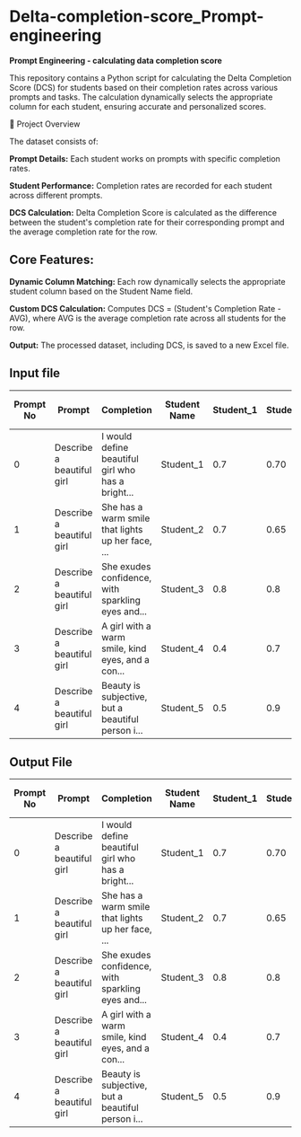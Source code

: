 # Delta-completion-score_Prompt-engineering

**Prompt Engineering - calculating data completion score**

This repository contains a Python script for calculating the Delta Completion Score (DCS) for students based on their completion rates across various prompts and tasks. The calculation dynamically selects the appropriate column for each student, ensuring accurate and personalized scores.

📝 Project Overview

The dataset consists of:

**Prompt Details:** Each student works on prompts with specific completion rates.

**Student Performance:** Completion rates are recorded for each student across different prompts.

**DCS Calculation:** Delta Completion Score is calculated as the difference between the student's completion rate for their corresponding prompt and the average completion rate for the row.

## Core Features:

**Dynamic Column Matching:** Each row dynamically selects the appropriate student column based on the Student Name field.

**Custom DCS Calculation:** Computes DCS = (Student's Completion Rate - AVG), where AVG is the average completion rate across all students for the row.

**Output:** The processed dataset, including DCS, is saved to a new Excel file.

## Input file

| Prompt No | Prompt                    | Completion                                                                                   | Student Name | Student_1 | Student_2 | Student_3 | Student_4 | Student_5 | Student_6 | Student_7 | Justified keywords                                       | Delta completion score | RANK |
|-----------|---------------------------|---------------------------------------------------------------------------------------------|--------------|-----------|-----------|-----------|-----------|-----------|-----------|-----------|---------------------------------------------------------|-------------------------|------|
| 0         | Describe a beautiful girl  | I would define beautiful girl who has a bright...                                            | Student_1    | 0.7       | 0.70      | 0.8       | 0.7       | 0.7       | 0.6       | 0.6       | bright, smile, personality, confident, character        | 0.014286               | 4    |
| 1         | Describe a beautiful girl  | She has a warm smile that lights up her face, ...                                            | Student_2    | 0.7       | 0.65      | 0.7       | 0.8       | 0.9       | 0.7       | 0.7       | Empathy, Intelligence, Colour                            | -0.085714              | 6    |
| 2         | Describe a beautiful girl  | She exudes confidence, with sparkling eyes and...                                            | Student_3    | 0.8       | 0.8       | 0.8       | 0.6       | 0.6       | 0.8       | 0.6       | Confidence, smile, effortlessly                         | 0.085714               | 1    |
| 3         | Describe a beautiful girl  | A girl with a warm smile, kind eyes, and a con...                                            | Student_4    | 0.4       | 0.7       | 0.6       | 0.7       | 0.8       | 0.7       | 0.4       | smile, genuine, presence                                 | 0.085714               | 1    |
| 4         | Describe a beautiful girl  | Beauty is subjective, but a beautiful person i...                                           | Student_5    | 0.5       | 0.9       | 0.9       | 0.7       | 0.7       | 0.9       | 0.9       | Empathy, intelligence, Colour                           | -0.071429              | 5    |


## Output File

| Prompt No | Prompt                    | Completion                                                                                   | Student Name | Student_1 | Student_2 | Student_3 | Student_4 | Student_5 | Student_6 | Student_7 | Average  | Justified keywords                                       | Delta completion score | RANK | AVG       | DCS        |
|-----------|---------------------------|---------------------------------------------------------------------------------------------|--------------|-----------|-----------|-----------|-----------|-----------|-----------|-----------|----------|---------------------------------------------------------|-------------------------|------|-----------|------------|
| 0         | Describe a beautiful girl  | I would define beautiful girl who has a bright...                                            | Student_1    | 0.7       | 0.70      | 0.8       | 0.7       | 0.7       | 0.6       | 0.6       | 0.685714 | bright, smile, personality, confident, character        | 0.014286               | 4    | 0.685714  | 0.014286   |
| 1         | Describe a beautiful girl  | She has a warm smile that lights up her face, ...                                            | Student_2    | 0.7       | 0.65      | 0.7       | 0.8       | 0.9       | 0.7       | 0.7       | 0.735714 | Empathy, Intelligence, Colour                            | -0.085714              | 6    | 0.735714  | -0.085714  |
| 2         | Describe a beautiful girl  | She exudes confidence, with sparkling eyes and...                                            | Student_3    | 0.8       | 0.8       | 0.8       | 0.6       | 0.6       | 0.8       | 0.6       | 0.714286 | Confidence, smile, effortlessly                         | 0.085714               | 1    | 0.714286  | 0.085714   |
| 3         | Describe a beautiful girl  | A girl with a warm smile, kind eyes, and a con...                                            | Student_4    | 0.4       | 0.7       | 0.6       | 0.7       | 0.8       | 0.7       | 0.4       | 0.614286 | smile, genuine, presence                                 | 0.085714               | 1    | 0.614286  | 0.085714   |
| 4         | Describe a beautiful girl  | Beauty is subjective, but a beautiful person i...                                           | Student_5    | 0.5       | 0.9       | 0.9       | 0.7       | 0.7       | 0.9       | 0.9       | 0.771429 | Empathy, intelligence, Colour                           | -0.071429              | 5    | 0.771429  | -0.071429  |


